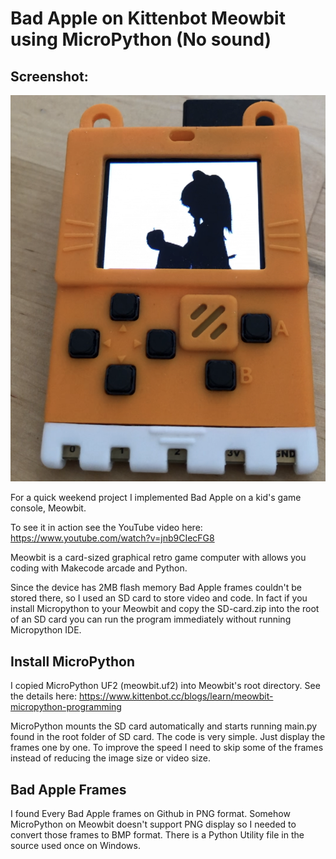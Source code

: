 # Bad Apple on Kittenbot Meowbit using MicroPython (No sound)

## Screenshot:
![](https://github.com/seyfi-hobbies/Kittenbot-Meowbit-Bad-Apple/blob/main/images/IMG-3911.PNG)

For a quick weekend project I implemented Bad Apple on a kid's game console, Meowbit.

To see it in action see the YouTube video here: https://www.youtube.com/watch?v=jnb9CIecFG8


Meowbit is a card-sized graphical retro game computer with allows you coding with Makecode arcade and Python. 

Since the device has 2MB flash memory Bad Apple frames couldn't be stored there, so I used an SD card to store video and code.
In fact if you install Micropython to your Meowbit and copy the SD-card.zip into the root of an SD card you can run the program immediately without running Micropython IDE. 

## Install MicroPython
I copied MicroPython UF2 (meowbit.uf2) into Meowbit's root directory. See the details here: https://www.kittenbot.cc/blogs/learn/meowbit-micropython-programming

MicroPython mounts the SD card automatically and starts running main.py found in the root folder of SD card.
The code is very simple. Just display the frames one by one. To improve the speed I need to skip some of the frames instead of reducing the image size or video size.

## Bad Apple Frames
I found Every Bad Apple frames on Github in PNG format. Somehow MicroPython on Meowbit doesn't support PNG display so I needed to convert those frames to BMP format. There is a Python Utility file in the source used once on Windows.
